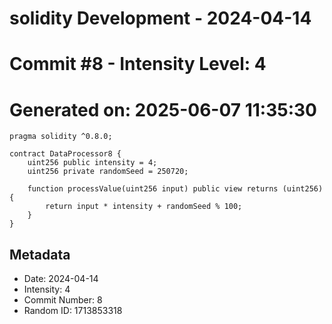 ﻿# solidity Development - 2024-04-14
# Commit #8 - Intensity Level: 4
# Generated on: 2025-06-07 11:35:30
```solidity
pragma solidity ^0.8.0;

contract DataProcessor8 {
    uint256 public intensity = 4;
    uint256 private randomSeed = 250720;

    function processValue(uint256 input) public view returns (uint256) {
        return input * intensity + randomSeed % 100;
    }
}
```
## Metadata
- Date: 2024-04-14
- Intensity: 4
- Commit Number: 8
- Random ID: 1713853318
